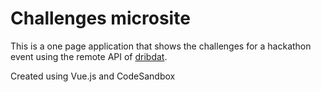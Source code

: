 # Challenges microsite

This is a one page application that shows the challenges for a hackathon event using the remote API of [dribdat](https://github.com/dribdat/dribat).

Created using Vue.js and CodeSandbox
